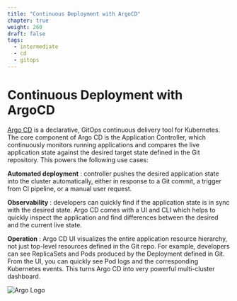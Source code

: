 ```yaml
---
title: "Continuous Deployment with ArgoCD"
chapter: true
weight: 260
draft: false
tags:
  - intermediate
  - cd
  - gitops
---
```


# Continuous Deployment with ArgoCD
[Argo CD](https://argoproj.github.io/argo-cd/) is a declarative, GitOps continuous delivery tool for Kubernetes. 
The core component of Argo CD is the Application Controller, which continuously monitors running applications and compares the live application state against the desired target state defined in the Git repository. This powers the following use cases:

**Automated deployment** : controller pushes the desired application state into the cluster automatically, either in response to a Git commit, a trigger from CI pipeline, or a manual user request.

**Observability** : developers can quickly find if the application state is in sync with the desired state. Argo CD comes with a UI and CLI which helps to quickly inspect the application and find differences between the desired and the current live state.

**Operation** : Argo CD UI visualizes the entire application resource hierarchy, not just top-level resources defined in the Git repo. For example, developers can see ReplicaSets and Pods produced by the Deployment defined in Git. From the UI, you can quickly see Pod logs and the corresponding Kubernetes events. This turns Argo CD into very powerful multi-cluster dashboard.

![Argo Logo](/images/argo-logo.png)


